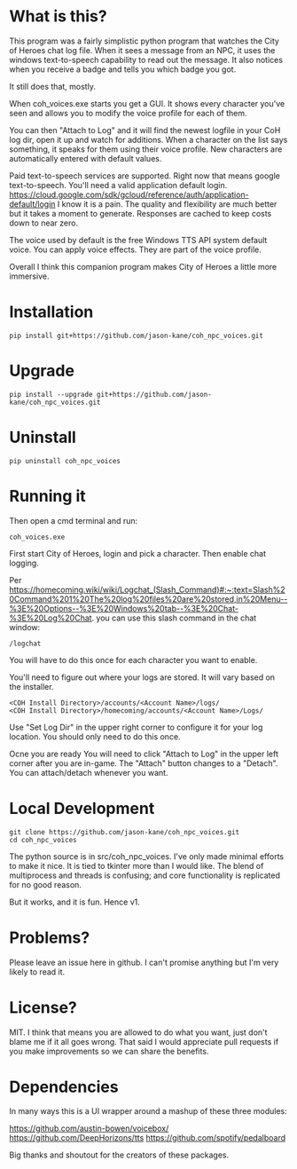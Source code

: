 # What is this?

This program was a fairly simplistic python program that watches the City of Heroes chat log file.  When it sees a message from an NPC, it uses the windows text-to-speech capability to read out the message.  It also notices when you receive a badge and tells you which badge you got.

It still does that, mostly.

When coh_voices.exe starts you get a GUI.  It shows every character you've seen and allows you to modify the voice profile for each of them.

You can then "Attach to Log" and it will find the newest logfile in your CoH log dir, open it up and watch for additions.  When a character on the list says something, it speaks for them using their voice profile.  New characters are automatically entered with default values.

Paid text-to-speech services are supported.  Right now that means google text-to-speech.  You'll need a valid application default login.  https://cloud.google.com/sdk/gcloud/reference/auth/application-default/login  I know it is a pain.  The quality and flexibility are much better but it takes a moment to generate.  Responses are cached to keep costs down to near zero.  

The voice used by default is the free Windows TTS API system default voice.  You can apply voice effects.  They are part of the voice profile.

Overall I think this companion program makes City of Heroes a little more immersive.

# Installation

    pip install git+https://github.com/jason-kane/coh_npc_voices.git

# Upgrade

    pip install --upgrade git+https://github.com/jason-kane/coh_npc_voices.git

# Uninstall

    pip uninstall coh_npc_voices

# Running it

Then open a cmd terminal and run:

    coh_voices.exe

First start City of Heroes, login and pick a character.  Then enable chat logging.

Per https://homecoming.wiki/wiki/Logchat_(Slash_Command)#:~:text=Slash%20Command%201%20The%20log%20files%20are%20stored,in%20Menu--%3E%20Options--%3E%20Windows%20tab--%3E%20Chat-%3E%20Log%20Chat. you can use this slash command in the chat window:

    /logchat

You will have to do this once for each character you want to enable.

You'll need to figure out where your logs are stored.  It will vary based on the installer.

    <COH Install Directory>/accounts/<Account Name>/logs/
    <COH Install Directory>/homecoming/accounts/<Account Name>/Logs/

Use "Set Log Dir" in the upper right corner to configure it for your log location.  You should only need to do this once.

Ocne you are ready You will need to click "Attach to Log" in the upper left corner after you are in-game.  The "Attach" button changes to a "Detach".  You can attach/detach whenever you want.

# Local Development

    git clone https://github.com/jason-kane/coh_npc_voices.git
    cd coh_npc_voices

The python source is in src/coh_npc_voices.  I've only made minimal efforts to make it nice.  It is tied to tkinter more than I would like.  The blend of multiprocess and threads is confusing; and core functionality is replicated for no good reason.

But it works, and it is fun.  Hence v1.


# Problems?

Please leave an issue here in github.  I can't promise anything but I'm very likely to read it.

# License?

MIT.  I think that means you are allowed to do what you want, just don't blame me if it all goes wrong.  That said I would appreciate pull requests if you make improvements so we can share the benefits.


# Dependencies

In many ways this is a UI wrapper around a mashup of these three modules:

https://github.com/austin-bowen/voicebox/
https://github.com/DeepHorizons/tts
https://github.com/spotify/pedalboard

Big thanks and shoutout for the creators of these packages.
